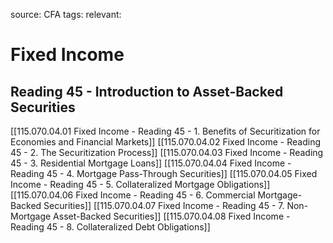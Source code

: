 source: CFA
tags: 
relevant: 

# Fixed Income

## Reading 45 - Introduction to Asset-Backed Securities

[[115.070.04.01 Fixed Income - Reading 45 - 1. Benefits of Securitization for Economies and Financial Markets]]
[[115.070.04.02 Fixed Income - Reading 45 - 2. The Securitization Process]]
[[115.070.04.03 Fixed Income - Reading 45 - 3. Residential Mortgage Loans]]
[[115.070.04.04 Fixed Income - Reading 45 - 4. Mortgage Pass-Through Securities]]
[[115.070.04.05 Fixed Income - Reading 45 - 5. Collateralized Mortgage Obligations]]
[[115.070.04.06 Fixed Income - Reading 45 - 6. Commercial Mortgage-Backed Securities]]
[[115.070.04.07 Fixed Income - Reading 45 - 7. Non-Mortgage Asset-Backed Securities]]
[[115.070.04.08 Fixed Income - Reading 45 - 8. Collateralized Debt Obligations]]
